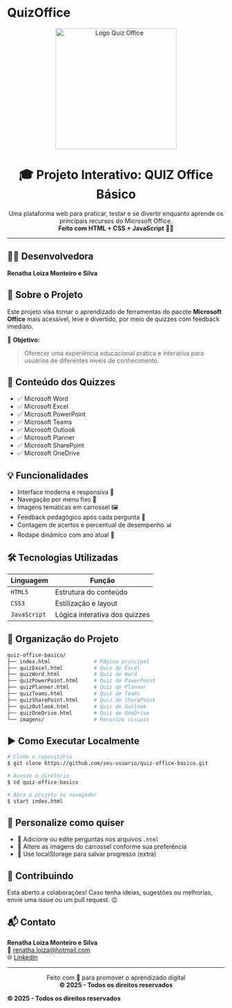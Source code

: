 # QuizOffice
<p align="center">
  <img src="https://i.pinimg.com/originals/53/3e/39/533e3907942c1ae4ff66c72964edc161.png" alt="Logo Quiz Office" width="280" />
</p>

<h1 align="center">🎓 Projeto Interativo: QUIZ Office Básico</h1>

<p align="center">
  Uma plataforma web para praticar, testar e se divertir enquanto aprende os principais recursos do Microsoft Office.<br>
  <strong>Feito com HTML + CSS + JavaScript</strong> 🚀✨
</p>

<hr>

## 👩‍💻 Desenvolvedora
**Renatha Loiza Monteiro e Silva**

## 📝 Sobre o Projeto
Este projeto visa tornar o aprendizado de ferramentas do pacote **Microsoft Office** mais acessível, leve e divertido, por meio de quizzes com feedback imediato.

🎯 **Objetivo:**
> Oferecer uma experiência educacional prática e interativa para usuários de diferentes níveis de conhecimento.

## 🧠 Conteúdo dos Quizzes
- ✅ Microsoft Word
- ✅ Microsoft Excel
- ✅ Microsoft PowerPoint
- ✅ Microsoft Teams
- ✅ Microsoft Outlook
- ✅ Microsoft Planner
- ✅ Microsoft SharePoint
- ✅ Microsoft OneDrive

## 💡 Funcionalidades
- Interface moderna e responsiva 📱
- Navegação por menu fixo 🔗
- Imagens temáticas em carrossel 🖼️
- Feedback pedagógico após cada pergunta 💬
- Contagem de acertos e percentual de desempenho 📊
- Rodapé dinâmico com ano atual 📆

## 🛠️ Tecnologias Utilizadas
| Linguagem  | Função                     |
|------------|----------------------------|
| `HTML5`    | Estrutura do conteúdo      |
| `CSS3`     | Estilização e layout       |
| `JavaScript` | Lógica interativa dos quizzes |

## 📁 Organização do Projeto
```bash
quiz-office-basico/
├── index.html              # Página principal
├── quizExcel.html          # Quiz de Excel
├── quizWord.html           # Quiz de Word
├── quizPowerPoint.html     # Quiz de PowerPoint
├── quizPlanner.html        # Quiz de Planner
├── quizTeams.html          # Quiz de Teams
├── quizSharePoint.html     # Quiz de SharePoint
├── quizOutlook.html        # Quiz de Outlook
├── quizOneDrive.html       # Quiz de OneDrive
└── imagens/                # Recursos visuais
```

## ▶️ Como Executar Localmente
```bash
# Clone o repositório
$ git clone https://github.com/seu-usuario/quiz-office-basico.git

# Acesse o diretório
$ cd quiz-office-basico

# Abra o projeto no navegador
$ start index.html
```

## 🎨 Personalize como quiser
- 🔁 Adicione ou edite perguntas nos arquivos `.html`
- 📸 Altere as imagens do carrossel conforme sua preferência
- 🧠 Use localStorage para salvar progresso (extra)

## 🤝 Contribuindo
Está aberto a colaborações! Caso tenha ideias, sugestões ou melhorias, envie uma issue ou um pull request. 😉

## 📬 Contato
**Renatha Loiza Monteiro e Silva**  
📧 renatha.loiza@hotmail.com  
🌐 [LinkedIn](https://www.linkedin.com/in/renatha-loiza-monteiro-e-silva)

---

<p align="center">
  Feito com 💖 para promover o aprendizado digital <br>
  <strong>&copy; 2025 - Todos os direitos reservados</strong>
</p>

  <strong>&copy; 2025 - Todos os direitos reservados</strong>
</p>

